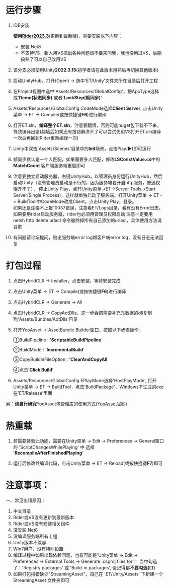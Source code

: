 # 运行步骤
1. IDE安装

   **使用[Rider2023.3](https://www.jetbrains.com/zh-cn/rider/)**(更新到最新版)，需要安装以下内容：
   - 安装.Net8
   - 不支持VS，新人用VS搞出各种问题请不要来问我，我也没用过VS，后期搞熟了可以自己改用VS
   
2. 该分支必须使用Unity**2022.3.15**(初学者请在此版本用熟后再切换其他版本)

3. 启动UnityHub，打开(Open) -> 选中'ET/Unity'文件夹所在目录后打开工程

4. 在Project视图中选中'Assets/Resources/GlobalConfig'，把AppType选择成'**Demo(状态同步)**'或者'**LockStep(帧同步)**'

5. Assets/Resources/GlobalConfig CodeMode选择**Client Server**, 点击Unity菜单 -> ET -> Compile(或按快捷键**F6**)进行编译

6. 打开ET.sln，**编译整个ET.sln**，注意要翻墙，否则可能nuget包下载不下来，导致编译出错(翻墙后如果还有报错解决不了可以尝试先用VS打开ET.sln编译一次后再回到Rider重新编译一次)

7. Unity中双击'Assets/Scenes'目录中的**Init**场景，点击Play(▶)即可运行

8. 帧同步默认是一个人匹配，如果需要多人匹配，修改**LSConstValue.cs**中的**MatchCount** 客户端服务端重启即可

9. 注意要独立启动服务器，右键UnityHub，以管理员身份运行UnityHub，然后启动Unity（没有管理员启动是不行的，因为服务端要开启http服务，普通权限开不了），
   停止Unity Play，点开Unity菜单->ET->Server Tools->Start Server(Single Process)，这样就单独启动了服务端。打开Unity菜单 -> ET -> BuildTool中CodeMode改成Client，点击Unity Play，登录。  
   如果还是连接不上报10037错误，注意看ET/Logs目录，看有没有Error日志。 如果要用rider启动服务器，rider也必须用管理员权限启动
   注意一定要用 netsh http delete urlacl 命令删除掉所有自己添加的urlacl，具体使用方法请谷歌

10. 有问题请论坛提问，贴出服务端error log跟客户端error log，没有日志无法回复

# 打包过程
1. 点击HybridCLR -> Installer，点击安装，等待安装完成

2. 点击Unity菜单 -> ET -> Compile(或按快捷键**F6**)进行编译

3. 点击HybridCLR -> Generate -> All

4. 点击HybridCLR -> CopyAotDlls，这一步会把需要补充元数据的dll复制到'Assets/Bundles/AotDlls'目录

5. 打开YooAsset -> AssetBundle Builder窗口，按照以下步骤操作:

   ①BuildPipeline : '**ScriptableBuildPipeline**'

   ②BuildMode : '**IncrementalBuild**'

   ③CopyBuildinFileOption : '**ClearAndCopyAll**'

   ④点击'**Click Build**'

6. Assets/Resources/GlobalConfig EPlayMode选择'HostPlayMode', 打开Unity菜单 -> ET -> BuildTool，点击'BuildPackage'，Windows下生成的exe在'ET/Release'里面

另：**请自行研究**YooAsset包管理库的使用方式([YooAsset官网](https://www.yooasset.com/))

# 热重载
1. 若需要体验此功能，需要在Unity菜单 -> Edit -> Preferences -> General窗口的 'ScriptChangesWhilePlaying' 中 选择 '**RecompileAfterFinishedPlaying**'

2. 运行后修改并编译代码，点击Unity菜单 -> ET -> Reload(或按快捷键**F7**)即可

# 注意事项：

一、常见出错原因：
1. 中文目录
2. Rider或VS没有更新到最新版本
3. Rider或VS没有安装相关组件
4. 没安装.Net8
5. 没编译服务端所有工程
6. Unity版本不兼容
7. Win7用户，没有特别设置
8. 编译过程中如果出现依赖问题，也有可能是'Unity菜单 -> Edit -> Preferences -> External Tools -> Generate .csproj files for'：
   当中勾选了：'Registry packages' 或 'Build-in packages', 请记得都**不要勾选(□)**
9. 如果打包报错缺少"StreamingAsset"，自己在 'ET/Unity/Assets' 下新建一个 StreamingAsset 文件夹即可
